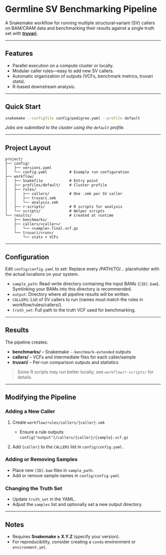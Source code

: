 # Germline SV Benchmarking Pipeline

A Snakemake workflow for running multiple structural‐variant (SV) callers on BAM/CRAM data and benchmarking their results against a single truth set with **[truvari](https://github.com/spiralgenetics/truvari)**.

---

##  Features

* Parallel execution on a compute cluster or locally.
* Modular caller rules—easy to add new SV callers.
* Automatic organization of outputs (VCFs, benchmark metrics, truvari stats).
* R-based downstream analysis.

---

##  Quick Start

```bash
snakemake --configfile config/pedigree.yaml --profile default
```

*Jobs are submitted to the cluster using the `default` profile.*

---

##  Project Layout

```
project/
├── config/
│   ├── versions.yaml        
│   └── config.yaml          # Example run configuration
├── workflow/
│   ├── Snakefile            # Entry point
│   ├── profiles/default/    # Cluster profile 
│   ├── rules/
│   │   ├── callers/         # One .smk per SV caller
│   │   ├── truvari.smk
│   │   └── analysis.smk
│   ├── r-scripts/           # R scripts for analysis
│   └── scripts/             # Helper scripts
└── results/                 # Created at runtime
    ├── benchmarks/
    ├── callers/<caller>/
    │   └── <sample>.final.vcf.gz
    └── truvari/<run>/
        └── stats + VCFs
```

---

##  Configuration

Edit `config/config.yaml` to set:
Replace every /PATH/TO/... placeholder with the actual locations on your system.

* `sample_path`: Read-write directory containing the input BAMs (`[ID].bam`).
Symlinking your BAMs into this directory is recommended. 
* `output`: Directory where all pipeline results will be written.
* `CALLERS`: List of SV callers to run (names must match the rules in workflow/rules/callers/).
* `truth_set`: Full path to the truth VCF used for benchmarking.


---

##  Results

The pipeline creates:

* **benchmarks/** – Snakemake `--benchmark-extended` outputs
* **callers/** – VCFs and intermediate files for each caller/sample
* **truvari/** – Per-run comparison outputs and statistics

> Some R scripts may run better locally; see `workflow/r-scripts/` for details.

---

##  Modifying the Pipeline

### Adding a New Caller

1. Create `workflow/rules/callers/{caller}.smk`

   * Ensure a rule outputs:
     `config["output"]/callers/{caller}/{sample}.vcf.gz`
2. Add `{caller}` to the `CALLERS` list in `config/config.yaml`.

### Adding or Removing Samples

* Place new `[ID].bam` files in `sample_path`.
* Add or remove sample names in `config/config.yaml`.

### Changing the Truth Set

* Update `truth_set` in the YAML.
* Adjust the `samples` list and optionally set a new output directory.

---

##  Notes

* Requires **Snakemake ≥ X.Y.Z** (specify your version).
* For reproducibility, consider creating a `conda` environment or `environment.yml`.




